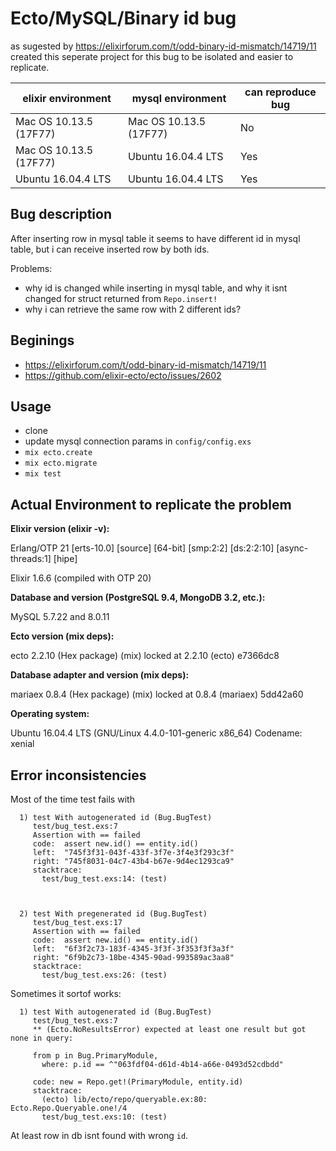 # Ecto/MySQL/Binary id bug

as sugested by https://elixirforum.com/t/odd-binary-id-mismatch/14719/11 created this seperate project for this bug to be isolated and easier to replicate.

| elixir environment     | mysql environment      | can reproduce bug |
|------------------------|------------------------|-------------------|
| Mac OS 10.13.5 (17F77) | Mac OS 10.13.5 (17F77) | No                |
| Mac OS 10.13.5 (17F77) | Ubuntu 16.04.4 LTS     | Yes               |
| Ubuntu 16.04.4 LTS     | Ubuntu 16.04.4 LTS     | Yes               |


## Bug description

After inserting row in mysql table it seems to have different id in mysql table, but i can receive inserted row by both ids.

Problems:
- why id is changed while inserting in mysql table, and why it isnt changed for struct returned from `Repo.insert!`
- why i can retrieve the same row with 2 different ids?

## Beginings 

- https://elixirforum.com/t/odd-binary-id-mismatch/14719/11
- https://github.com/elixir-ecto/ecto/issues/2602

## Usage 

- clone
- update mysql connection params in `config/config.exs`
- `mix ecto.create`
- `mix ecto.migrate`
- `mix test`

## Actual Environment to replicate the problem

**Elixir version (elixir -v):**

Erlang/OTP 21 [erts-10.0] [source] [64-bit] [smp:2:2] [ds:2:2:10] [async-threads:1] [hipe]

Elixir 1.6.6 (compiled with OTP 20)

**Database and version (PostgreSQL 9.4, MongoDB 3.2, etc.):**

MySQL 5.7.22 and 8.0.11

**Ecto version (mix deps):**

ecto 2.2.10 (Hex package) (mix)
locked at 2.2.10 (ecto) e7366dc8

**Database adapter and version (mix deps):**

mariaex 0.8.4 (Hex package) (mix)
locked at 0.8.4 (mariaex) 5dd42a60

**Operating system:**

Ubuntu 16.04.4 LTS (GNU/Linux 4.4.0-101-generic x86_64)
Codename: xenial

## Error inconsistencies

Most of the time test fails with

```
  1) test With autogenerated id (Bug.BugTest)
     test/bug_test.exs:7
     Assertion with == failed
     code:  assert new.id() == entity.id()
     left:  "745f3f31-043f-433f-3f7e-3f4e3f293c3f"
     right: "745f8031-04c7-43b4-b67e-9d4ec1293ca9"
     stacktrace:
       test/bug_test.exs:14: (test)



  2) test With pregenerated id (Bug.BugTest)
     test/bug_test.exs:17
     Assertion with == failed
     code:  assert new.id() == entity.id()
     left:  "6f3f2c73-183f-4345-3f3f-3f353f3f3a3f"
     right: "6f9b2c73-18be-4345-90ad-993589ac3aa8"
     stacktrace:
       test/bug_test.exs:26: (test)
```

Sometimes it sortof works:

```
  1) test With autogenerated id (Bug.BugTest)
     test/bug_test.exs:7
     ** (Ecto.NoResultsError) expected at least one result but got none in query:

     from p in Bug.PrimaryModule,
       where: p.id == ^"063fdf04-d61d-4b14-a66e-0493d52cdbdd"

     code: new = Repo.get!(PrimaryModule, entity.id)
     stacktrace:
       (ecto) lib/ecto/repo/queryable.ex:80: Ecto.Repo.Queryable.one!/4
       test/bug_test.exs:10: (test)
```

At least row in db isnt found with wrong `id`.
